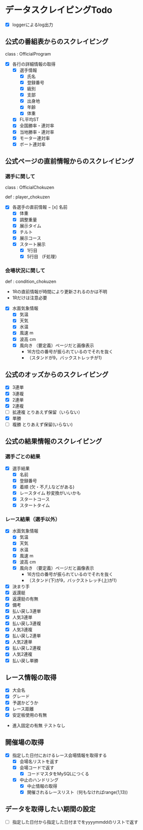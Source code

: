 # データスクレイピングTodo

- [x] loggerによるlog出力

## 公式の番組表からのスクレイピング

class : OfficialProgram

- [x] 各行の詳細情報の取得
  - [x] 選手情報
    - [x] 氏名
    - [x] 登録番号
    - [x] 級別
    - [x] 支部
    - [x] 出身地
    - [x] 年齢
    - [x] 体重
  - [x] FL平均ST
  - [x] 全国勝率・連対率
  - [x] 当地勝率・連対率
  - [x] モーター連対率
  - [x] ボート連対率

## 公式ページの直前情報からのスクレイピング

### 選手に関して

class : OfficialChokuzen

def : player_chokuzen

- [x] 各選手の直前情報
  − [x] 名前
  - [x] 体重
  - [x] 調整重量
  - [x] 展示タイム
  - [x] チルト
  - [x] 展示コース
  - [x] スタート展示
    - [x] 1行目
    - [x] 5行目 （F処理）

### 会場状況に関して

def : condition_chokuzen

- 1Rの直前情報が時間により更新されるのかは不明
- 1Rだけは注意必要
- [x] 水面気象情報
  - [x] 気温
  - [x] 天気
  - [x] 水温
  - [x] 風速 m
  - [x] 波高 cm
  - [x] 風向き （要定義）ページだと画像表示
    - 16方位の番号が振られているのでそれを抜く
    - （スタンドが9，バックストレッチが1）

## 公式のオッズからのスクレイピング

- [x] 3連単
- [x] 3連複
- [x] 2連単
- [x] 2連複
- [ ] 拡連複  とりあえず保留（いらない）
- [x] 単勝
- [ ] 複勝  とりあえず保留(いらない)

## 公式の結果情報のスクレイピング

### 選手ごとの結果

- [x] 選手結果
  - [x] 名前
  - [x] 登録番号
  - [x] 着順 (欠・不,F,Lなどがある)
  - [x] レースタイム 秒変換がいいかも
  - [x] スタートコース
  - [x] スタートタイム

### レース結果（選手以外）

- [x] 水面気象情報
  - [x] 気温
  - [x] 天気
  - [x] 水温
  - [x] 風速 m
  - [x] 波高 cm
  - [x] 風向き （要定義）ページだと画像表示
    - 16方位の番号が振られているのでそれを抜く
    - （スタンド(下)が9，バックストレッチ(上)が1）
- [x] 決まり手
- [x] 返還艇
- [x] 返還挺の有無
- [x] 備考
- [x] 払い戻し3連単
- [x] 人気3連単
- [x] 払い戻し3連複
- [x] 人気3連複
- [x] 払い戻し2連単
- [x] 人気2連単
- [x] 払い戻し2連複
- [x] 人気2連複
- [x] 払い戻し単勝

## レース情報の取得

- [x] 大会名
- [x] グレード
- [x] 予選かどうか
- [x] レース距離
- [x] 安定板使用の有無
- 進入固定の有無 テストなし

## 開催場の取得

- [x] 指定した日付におけるレース会場情報を取得する
  - [x] 会場名リストを返す
  - [x] 会場コードで返す
    - [x] コードマスタをMySQLにつくる
  - [x] 中止のハンドリング
    - [x] 中止情報の取得
    - [x] 開催されるレースリスト（何もなければrange(1,13))

## データを取得したい期間の設定

- [ ] 指定した日付から指定した日付までをyyyymmddのリストで返す

